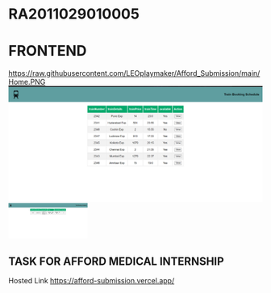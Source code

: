 # RA2011029010005

# FRONTEND
https://raw.githubusercontent.com/LEOplaymaker/Afford_Submission/main/Home.PNG
<img width="960" alt="image" src="https://raw.githubusercontent.com/LEOplaymaker/Afford_Submission/main/Home.PNG">
<img width="157" alt="image" src="https://raw.githubusercontent.com/LEOplaymaker/Afford_Submission/main/Details.PNG">

## TASK FOR AFFORD MEDICAL INTERNSHIP

Hosted Link
https://afford-submission.vercel.app/
